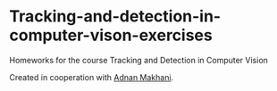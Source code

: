 # Tracking-and-detection-in-computer-vison-exercises
Homeworks for the course Tracking and Detection in Computer Vision

Created in cooperation with [Adnan Makhani](https://github.com/makhaniadnan).
